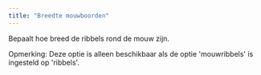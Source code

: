```yaml
---
title: "Breedte mouwboorden"
---
```


Bepaalt hoe breed de ribbels rond de mouw zijn.

Opmerking: Deze optie is alleen beschikbaar als de optie 'mouwribbels' is ingesteld op 'ribbels'.
